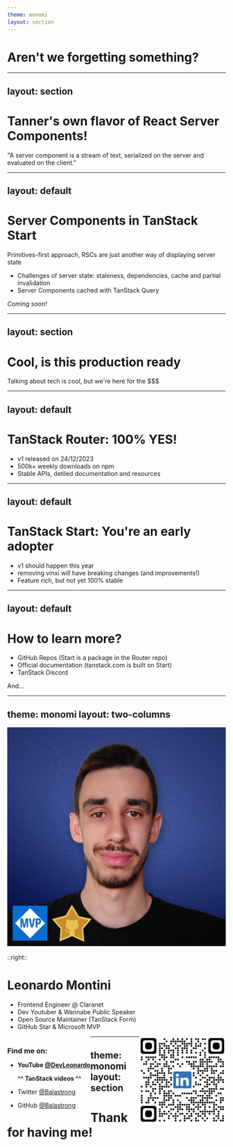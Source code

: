 ```yaml
---
theme: monomi
layout: section
---
```


# Aren't we forgetting something?

---
layout: section
---

# Tanner's own flavor of React Server Components!

"A server component is a stream of text, serialized on the server and evaluated on the client."

---
layout: default
---

# Server Components in TanStack Start

Primitives-first approach, RSCs are just another way of displaying server state

- Challenges of server state: staleness, dependencies, cache and partial invalidation
- Server Components cached with TanStack Query

_Coming soon!_

---
layout: section
---

# Cool, is this production ready

Talking about tech is cool, but we're here for the $$$

---
layout: default
---

# TanStack Router: 100% YES! 

- v1 released on 24/12/2023
- 500k+ weekly downloads on npm
- Stable APIs, detiled documentation and resources

---
layout: default
---

# TanStack Start: You're an early adopter

- v1 should happen this year
- removing vinxi will have breaking changes (and improvements!)
- Feature rich, but not yet 100% stable

---
layout: default
---

# How to learn more?

- GitHub Repos (Start is a package in the Router repo)
- Official documentation (tanstack.com is built on Start)
- TanStack Discord

And...

---
theme: monomi
layout: two-columns
---

![Propic](.demo/assets/propic.png)

::right::
# Leonardo Montini

- Frontend Engineer @ Claranet
- Dev Youtuber & Wannabe Public Speaker
- Open Source Maintainer (TanStack Form)
- GitHub Star & Microsoft MVP

<div style="float: left">

<h3 style="margin-bottom: 10px">Find me on:</h3>

- **YouTube [@DevLeonardo](https://www.youtube.com/@DevLeonardo)**
  
  **^^ TanStack videos ^^**
- Twitter [@Balastrong](https://twitter.com/Balastrong)
- GitHub [@Balastrong](https://github.com/Balastrong)

</div>
<div style="float: right">
    <img src=".demo/assets/qrlinkedin.png" alt="LinkedIn QR Code" width="200" height="200" style="border-radius: 10px;"/>
</div>

---
theme: monomi
layout: section
---

# Thank for having me!
